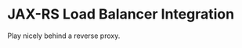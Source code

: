 JAX-RS Load Balancer Integration
================================

Play nicely behind a reverse proxy.




